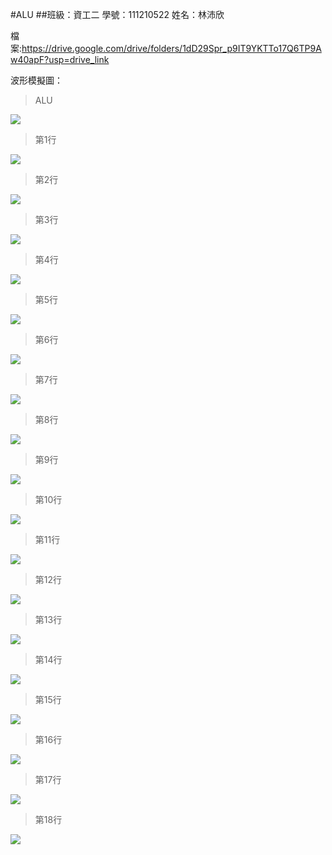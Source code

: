 #ALU
##班級：資工二 學號：111210522 姓名：林沛欣

檔案:https://drive.google.com/drive/folders/1dD29Spr_p9IT9YKTTo17Q6TP9Aw40apF?usp=drive_link

波形模擬圖：
> ALU
<img src="https://github.com/linpeic/_co/blob/master/final/%E5%9C%96.jpg" width="auto" />

>第1行
<img src="https://github.com/linpeic/_co/blob/master/final/1.png" width="auto" />

>第2行
<img src="https://github.com/linpeic/_co/blob/master/final/2.png" width="auto" />

>第3行
<img src="https://github.com/linpeic/_co/blob/master/final/3.png" width="auto" />

>第4行
<img src="https://github.com/linpeic/_co/blob/master/final/4.png" width="auto"/>

>第5行
<img src="https://github.com/linpeic/_co/blob/master/final/5.png" width="auto" />

>第6行
<img src="https://github.com/linpeic/_co/blob/master/final/6.png" width="auto" />

>第7行
<img src="https://github.com/linpeic/_co/blob/master/final/7.png" width="auto" />

>第8行
<img src="https://github.com/linpeic/_co/blob/master/final/8.png" width="auto"/>

>第9行
<img src="https://github.com/linpeic/_co/blob/master/final/9.png" width="auto" />

>第10行
<img src="https://github.com/linpeic/_co/blob/master/final/10.png" width="auto" />

>第11行
<img src="https://github.com/linpeic/_co/blob/master/final/11.png" width="auto" />

>第12行
<img src="https://github.com/linpeic/_co/blob/master/final/12.png" width="auto"/>

>第13行
<img src="https://github.com/linpeic/_co/blob/master/final/13.png" width="auto" />


>第14行
<img src="https://github.com/linpeic/_co/blob/master/final/14.png" width="auto" />

>第15行
<img src="https://github.com/linpeic/_co/blob/master/final/15.png" width="auto"/>

>第16行
<img src="https://github.com/linpeic/_co/blob/master/final/16.png" width="auto" />

>第17行
<img src="https://github.com/linpeic/_co/blob/master/final/17.png" width="auto" />

>第18行
<img src="https://github.com/linpeic/_co/blob/master/final/18.png" width="auto" />

